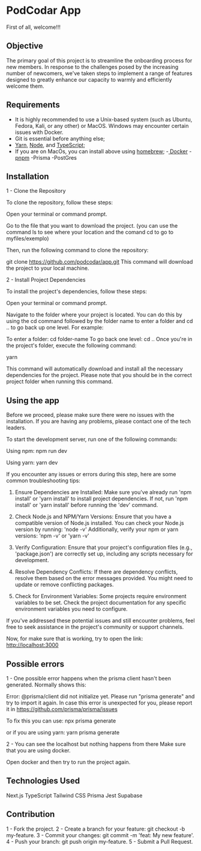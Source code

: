 # PodCodar App

First of all, welcome!!!

## Objective

The primary goal of this project is to streamline the onboarding process for new members. In response to the challenges posed by the increasing number of newcomers, we've taken steps to implement a range of features designed to greatly enhance our capacity to warmly and efficiently welcome them.

## Requirements

- It is highly recommended to use a Unix-based system (such as Ubuntu, Fedora, Kali, or any other) or MacOS. Windows may encounter certain issues with Docker.
- Git is essential before anything else;
- [Yarn](https://classic.yarnpkg.com/lang/en/docs/install/#windows-stable), [Node](https://nodejs.org/pt-br/download), and [TypeScript](https://www.typescriptlang.org/); 
- If you are on MacOs, you can install above using [homebrew](https://brew.sh/);
-[ Docker](https://docs.docker.com/engine/install/)
-[pnpm](https://pnpm.io/pt/installation)
-Prisma
-PostGres

## Installation

1 - Clone the Repository

To clone the repository, follow these steps:

Open your terminal or command prompt.

Go to the file that you want to download the project. (you can use the command ls to see where your location and the comand cd to go to myfiles/exemplo)

Then, run the following command to clone the repository:

git clone https://github.com/podcodar/app.git
This command will download the project to your local machine.

2 - Install Project Dependencies

To install the project's dependencies, follow these steps:

Open your terminal or command prompt.

Navigate to the folder where your project is located. You can do this by using the cd command followed by the folder name to enter a folder and cd .. to go back up one level. For example:

To enter a folder: cd folder-name
To go back one level: cd ..
Once you're in the project's folder, execute the following command:

yarn

This command will automatically download and install all the necessary dependencies for the project. Please note that you should be in the correct project folder when running this command.

## Using the app

Before we proceed, please make sure there were no issues with the installation. If you are having any problems, please contact one of the tech leaders.

To start the development server, run one of the following commands:

Using npm:
npm run dev

Using yarn:
yarn dev

 If you encounter any issues or errors during this step, here are some common troubleshooting tips:

 1. Ensure Dependencies are Installed:
    Make sure you've already run 'npm install' or 'yarn install' to install project dependencies. 
    If not, run 'npm install' or 'yarn install' before running the 'dev' command.

 2. Check Node.js and NPM/Yarn Versions:
    Ensure that you have a compatible version of Node.js installed. You can check your Node.js version by running:
   'node -v'
    Additionally, verify your npm or yarn versions:
   'npm -v' or 'yarn -v'

 3. Verify Configuration:
    Ensure that your project's configuration files (e.g., 'package.json') are correctly set up, including any scripts necessary for development.

 4. Resolve Dependency Conflicts:
    If there are dependency conflicts, resolve them based on the error messages provided. You might need to update or remove conflicting packages.

 5. Check for Environment Variables:
    Some projects require environment variables to be set. Check the project documentation for any specific environment variables you need to configure.

 If you've addressed these potential issues and still encounter problems, feel free to seek assistance in the project's community or support channels.

Now, for make sure that is working, try to open the link: [http://localhost:3000](http://localhost:3000)

## Possible errors

1 - One possible error happens when the prisma client hasn't been generated. Normally shows this:

Error: @prisma/client did not initialize yet. Please run "prisma generate" and try to import it again.
In case this error is unexpected for you, please report it in https://github.com/prisma/prisma/issues

To fix this you can use: 
npx prisma generate

or if you are using yarn:
yarn prisma generate

2 - You can see the localhost but nothing happens from there
Make sure that you are using docker. 

Open docker and then try to run the project again. 

## Technologies Used

Next.js
TypeScript
Tailwind CSS
Prisma
Jest
Supabase

## Contribution
1 - Fork the project.
2 - Create a branch for your feature: git checkout -b my-feature.
3 - Commit your changes: git commit -m 'feat: My new feature'.
4 - Push your branch: git push origin my-feature.
5 - Submit a Pull Request.

